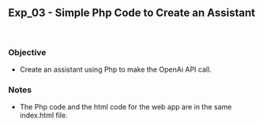 ## Exp_03 - Simple Php Code to Create an Assistant
<br>

### Objective
- Create an assistant using Php to make the OpenAi API call.

### Notes
- The Php code and the html code for the web app are in the same index.html file.
